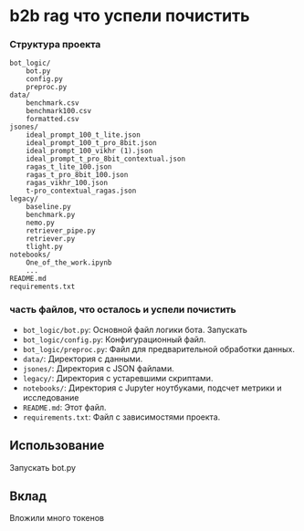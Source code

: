 # b2b rag что успели почистить

### Структура проекта
```plaintext
bot_logic/
    bot.py
    config.py
    preproc.py
data/
    benchmark.csv
    benchmark100.csv
    formatted.csv
jsones/
    ideal_prompt_100_t_lite.json
    ideal_prompt_100_t_pro_8bit.json
    ideal_prompt_100_vikhr (1).json
    ideal_prompt_t_pro_8bit_contextual.json
    ragas_t_lite_100.json
    ragas_t_pro_8bit_100.json
    ragas_vikhr_100.json
    t-pro_contextual_ragas.json
legacy/
    baseline.py
    benchmark.py
    nemo.py
    retriever_pipe.py
    retriever.py
    tlight.py
notebooks/
    One_of_the_work.ipynb
    ...
README.md
requirements.txt
```

### часть файлов, что осталось и успели почистить
- `bot_logic/bot.py`: Основной файл логики бота. Запускать
- `bot_logic/config.py`: Конфигурационный файл.
- `bot_logic/preproc.py`: Файл для предварительной обработки данных.
- `data/`: Директория с данными.
- `jsones/`: Директория с JSON файлами.
- `legacy/`: Директория с устаревшими скриптами.
- `notebooks/`: Директория с Jupyter ноутбуками, подсчет метрики и исследование
- `README.md`: Этот файл.
- `requirements.txt`: Файл с зависимостями проекта.

## Использование
Запускать bot.py

## Вклад
Вложили много токенов 